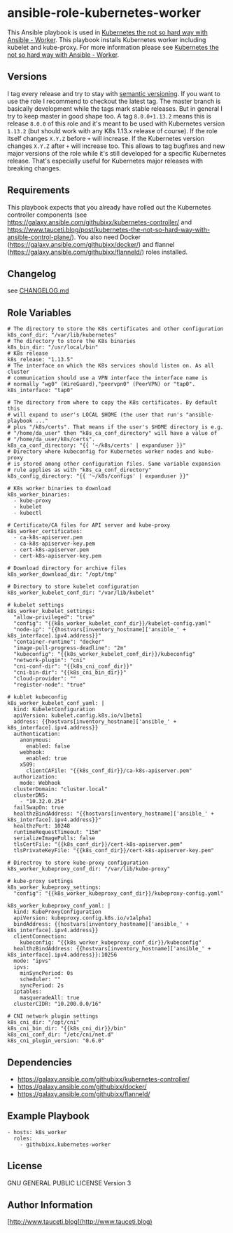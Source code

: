 ansible-role-kubernetes-worker
==============================

This Ansible playbook is used in [Kubernetes the not so hard way with Ansible - Worker](https://www.tauceti.blog/post/kubernetes-the-not-so-hard-way-with-ansible-worker/). This playbook installs Kubernetes worker including kubelet and kube-proxy. For more information please see [Kubernetes the not so hard way with Ansible - Worker](https://www.tauceti.blog/post/kubernetes-the-not-so-hard-way-with-ansible-worker/).

Versions
--------

I tag every release and try to stay with [semantic versioning](http://semver.org). If you want to use the role I recommend to checkout the latest tag. The master branch is basically development while the tags mark stable releases. But in general I try to keep master in good shape too. A tag `8.0.0+1.13.2` means this is release `8.0.0` of this role and it's meant to be used with Kubernetes version `1.13.2` (but should work with any K8s 1.13.x release of course). If the role itself changes `X.Y.Z` before `+` will increase. If the Kubernetes version changes `X.Y.Z` after `+` will increase too. This allows to tag bugfixes and new major versions of the role while it's still developed for a specific Kubernetes release. That's especially useful for Kubernetes major releases with breaking changes.

Requirements
------------

This playbook expects that you already have rolled out the Kubernetes controller components (see https://galaxy.ansible.com/githubixx/kubernetes-controller/ and https://www.tauceti.blog/post/kubernetes-the-not-so-hard-way-with-ansible-control-plane/). You also need Docker (https://galaxy.ansible.com/githubixx/docker/) and flannel (https://galaxy.ansible.com/githubixx/flanneld/) roles installed.

Changelog
---------

see [CHANGELOG.md](https://github.com/githubixx/ansible-role-kubernetes-worker/blob/master/CHANGELOG.md)

Role Variables
--------------

```
# The directory to store the K8s certificates and other configuration
k8s_conf_dir: "/var/lib/kubernetes"
# The directory to store the K8s binaries
k8s_bin_dir: "/usr/local/bin"
# K8s release
k8s_release: "1.13.5"
# The interface on which the K8s services should listen on. As all cluster
# communication should use a VPN interface the interface name is
# normally "wg0" (WireGuard),"peervpn0" (PeerVPN) or "tap0".
k8s_interface: "tap0"

# The directory from where to copy the K8s certificates. By default this
# will expand to user's LOCAL $HOME (the user that run's "ansible-playbook ..."
# plus "/k8s/certs". That means if the user's $HOME directory is e.g.
# "/home/da_user" then "k8s_ca_conf_directory" will have a value of
# "/home/da_user/k8s/certs".
k8s_ca_conf_directory: "{{ '~/k8s/certs' | expanduser }}"
# Directory where kubeconfig for Kubernetes worker nodes and kube-proxy
# is stored among other configuration files. Same variable expansion
# rule applies as with "k8s_ca_conf_directory"
k8s_config_directory: "{{ '~/k8s/configs' | expanduser }}"

# K8s worker binaries to download
k8s_worker_binaries:
  - kube-proxy
  - kubelet
  - kubectl

# Certificate/CA files for API server and kube-proxy
k8s_worker_certificates:
  - ca-k8s-apiserver.pem
  - ca-k8s-apiserver-key.pem
  - cert-k8s-apiserver.pem
  - cert-k8s-apiserver-key.pem

# Download directory for archive files
k8s_worker_download_dir: "/opt/tmp"

# Directory to store kubelet configuration
k8s_worker_kubelet_conf_dir: "/var/lib/kubelet"

# kubelet settings
k8s_worker_kubelet_settings:
  "allow-privileged": "true"
  "config": "{{k8s_worker_kubelet_conf_dir}}/kubelet-config.yaml"
  "node-ip": "{{hostvars[inventory_hostname]['ansible_' + k8s_interface].ipv4.address}}"
  "container-runtime": "docker"
  "image-pull-progress-deadline": "2m"
  "kubeconfig": "{{k8s_worker_kubelet_conf_dir}}/kubeconfig"
  "network-plugin": "cni"
  "cni-conf-dir": "{{k8s_cni_conf_dir}}"
  "cni-bin-dir": "{{k8s_cni_bin_dir}}"
  "cloud-provider": ""
  "register-node": "true"

# kublet kubeconfig
k8s_worker_kubelet_conf_yaml: |
  kind: KubeletConfiguration
  apiVersion: kubelet.config.k8s.io/v1beta1
  address: {{hostvars[inventory_hostname]['ansible_' + k8s_interface].ipv4.address}}
  authentication:
    anonymous:
      enabled: false
    webhook:
      enabled: true
    x509:
      clientCAFile: "{{k8s_conf_dir}}/ca-k8s-apiserver.pem"
  authorization:
    mode: Webhook
  clusterDomain: "cluster.local"
  clusterDNS:
    - "10.32.0.254"
  failSwapOn: true
  healthzBindAddress: "{{hostvars[inventory_hostname]['ansible_' + k8s_interface].ipv4.address}}"
  healthzPort: 10248
  runtimeRequestTimeout: "15m"
  serializeImagePulls: false
  tlsCertFile: "{{k8s_conf_dir}}/cert-k8s-apiserver.pem"
  tlsPrivateKeyFile: "{{k8s_conf_dir}}/cert-k8s-apiserver-key.pem"

# Directroy to store kube-proxy configuration
k8s_worker_kubeproxy_conf_dir: "/var/lib/kube-proxy"

# kube-proxy settings
k8s_worker_kubeproxy_settings:
  "config": "{{k8s_worker_kubeproxy_conf_dir}}/kubeproxy-config.yaml"

k8s_worker_kubeproxy_conf_yaml: |
  kind: KubeProxyConfiguration
  apiVersion: kubeproxy.config.k8s.io/v1alpha1
  bindAddress: {{hostvars[inventory_hostname]['ansible_' + k8s_interface].ipv4.address}}
  clientConnection:
    kubeconfig: "{{k8s_worker_kubeproxy_conf_dir}}/kubeconfig"
  healthzBindAddress: {{hostvars[inventory_hostname]['ansible_' + k8s_interface].ipv4.address}}:10256
  mode: "ipvs"
  ipvs:
    minSyncPeriod: 0s
    scheduler: ""
    syncPeriod: 2s
  iptables:
    masqueradeAll: true
  clusterCIDR: "10.200.0.0/16"

# CNI network plugin settings
k8s_cni_dir: "/opt/cni"
k8s_cni_bin_dir: "{{k8s_cni_dir}}/bin"
k8s_cni_conf_dir: "/etc/cni/net.d"
k8s_cni_plugin_version: "0.6.0"
```

Dependencies
------------

- https://galaxy.ansible.com/githubixx/kubernetes-controller/
- https://galaxy.ansible.com/githubixx/docker/
- https://galaxy.ansible.com/githubixx/flanneld/

Example Playbook
----------------

```
- hosts: k8s_worker
  roles:
    - githubixx.kubernetes-worker
```

License
-------

GNU GENERAL PUBLIC LICENSE Version 3

Author Information
------------------

[http://www.tauceti.blog](http://www.tauceti.blog)
